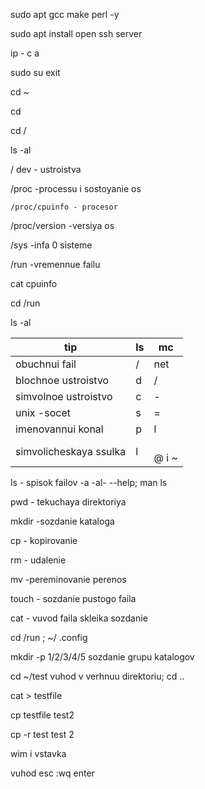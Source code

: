sudo apt gcc make perl -y

sudo apt install open ssh server

ip - c a

sudo su exit

cd ~

cd

cd /

ls  -al

/ dev  - ustroistva

/proc -processu i sostoyanie os

    /proc/cpuinfo - procesor

   /proc/version -versiya os

\/sys -infa 0 sisteme

/run -vremennue failu

cat cpuinfo

cd /run

ls -al

| tip                    | ls | mc          |
| ---------------------- | -- | ----------- |
| obuchnui fail          | /  | net         |
| blochnoe ustroistvo    | d  | /           |
| simvolnoe ustroistvo   | c  | -           |
| unix -socet            | s  | =           |
| imenovannui konal      | p  | l           |
| simvolicheskaya ssulka | l  | <br />@ i ~ |

ls  - spisok failov -a -al-  --help; man ls

pwd - tekuchaya direktoriya

mkdir -sozdanie kataloga

cp - kopirovanie

rm - udalenie

mv -pereminovanie perenos

touch -  sozdanie pustogo faila

cat - vuvod faila skleika sozdanie

  cd /run ; ~/ .config

mkdir -p  1/2/3/4/5 sozdanie grupu katalogov

cd ~/test vuhod v verhnuu direktoriu; cd ..

cat > testfile

cp testfile test2

cp -r test test 2


wim   i vstavka

vuhod esc  :wq enter
